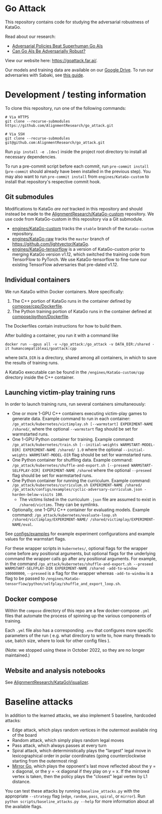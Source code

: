# Go Attack

This repository contains code for studying the adversarial robustness of KataGo.

Read about our research:
- [Adversarial Policies Beat Superhuman Go AIs](https://arxiv.org/abs/2211.00241)
- [Can Go AIs Be Adversarially Robust?](https://arxiv.org/abs/2406.12843)

View our website here: https://goattack.far.ai/.

Our models and training data are available on our [Google
Drive](https://drive.google.com/drive/folders/1-bGX-NQOh6MuRPoXJgYHb9-jWRJvviSg?usp=drive_link).
To run our adversaries with Sabaki, see [this guide](sabaki/README.md).

# Development / testing information

To clone this repository, run one of the following commands:
```
# Via HTTPS
git clone --recurse-submodules https://github.com/AlignmentResearch/go_attack.git

# Via SSH
git clone --recurse-submodules git@github.com:AlignmentResearch/go_attack.git
```

Run `pip install -e .[dev]` inside the project root directory to install all necessary dependencies.

To run a pre-commit script before each commit, run `pre-commit install` (`pre-commit` should already have been installed in the previous step).
You may also want to run `pre-commit install` from `engines/KataGo-custom` to install that repository's respective commit hook.

## Git submodules

Modifications to KataGo *are not* tracked in this repository and should instead be made to the [AlignmentResearch/KataGo-custom](https://github.com/AlignmentResearch/KataGo-custom) repository. We use code from KataGo-custom in this repository via a Git submodule.

- [engines/KataGo-custom](engines/KataGo-custom) tracks the `stable` branch of the `KataGo-custom` repository.
- [engines/KataGo-raw](engines/KataGo-raw) tracks the `master` branch of https://github.com/lightvector/KataGo.
- [engines/KataGo-tensorflow](engines/KataGo-tensorflow) is a version of
  KataGo-custom prior to merging KataGo version v1.12, which switched the
  training code from TensorFlow to PyTorch. We use KataGo-tensorflow to
  fine-tune our existing TensorFlow adversaries that pre-dated v1.12.

## Individual containers

We run KataGo within Docker containers.
More specifically:
1. The C++ portion of KataGo runs in the container defined by [compose/cpp/Dockerfile](compose/cpp/Dockerfile).
2. The Python training portion of KataGo runs in the container defined at [compose/python/Dockerfile](compose/python/Dockerfile).

The Dockerfiles contain instructions for how to build them.

After building a container, you run it with a command like
```
docker run --gpus all -v ~/go_attack:/go_attack -v DATA_DIR:/shared -it humancompatibleai/goattack:cpp
```
where `DATA_DIR` is a directory, shared among all containers, in which to save the
results of training runs.

A KataGo executable can be found in the `/engines/KataGo-custom/cpp` directory inside the C++ container.

## Launching victim-play training runs

In order to launch training runs, run several containers
simultaneously:

* One or more 1-GPU C++ containers executing victim-play games to generate data. Example
  command to run in each container: `/go_attack/kubernetes/victimplay.sh
  [--warmstart] EXPERIMENT-NAME /shared/`, where the optional `--warmstart` flag
  should be set for warmstarted runs.
* One 1-GPU Python container for training. Example command:
  `/go_attack/kubernetes/train.sh [--initial-weights WARMSTART-MODEL-DIR]
  EXPERIMENT-NAME /shared/ 1.0` where the optional `--initial-weights
  WARMSTART-MODEL-DIR` flag should be set for warmstarted runs.
* One Python container for shuffling data. Example command:
  `/go_attack/kubernetes/shuffle-and-export.sh [--preseed
  WARMSTART-SELFPLAY-DIR] EXPERIMENT-NAME /shared` where the optional `--preseed`
  flag should be set for warmstarted runs.
* One Python container for running the curriculum. Example command:
  `/go_attack/kubernetes/curriculum.sh EXPERIMENT-NAME /shared/
  /go_attack/configs/examples/cyclic-adversary-curriculum.json
  -harden-below-visits 100`.
  * The victims listed in the curriculum `.json` file are assumed to exist in
    `/shared/victims`. They can be symlinks.
* Optionally, one 1-GPU C++ container for evaluating models. Example command:
  `/go_attack/kubernetes/evaluate-loop.sh /shared/victimplay/EXPERIMENT-NAME/
  /shared/victimplay/EXPERIMENT-NAME/eval`.

See [configs/examples](configs/examples/README.md) for example experiment
configurations and example values for the warmstart flags.

For these wrapper scripts in `kubernetes/`, optional flags for the wrapper come
before any positional arguments, but optional flags for the underlying command
the wrapper calls go after any positional arguments. For example, in the command
`/go_attack/kubernetes/shuffle-and-export.sh --preseed WARMSTART-SELFPLAY-DIR
EXPERIMENT-NAME /shared -add-to-window 100000000`, `--preseed` is a flag for the
wrapper whereas `-add-to-window` is a flag to be passed to
`/engines/KataGo-tensorflow/python/selfplay/shuffle_and_export_loop.sh`.

## Docker compose

Within the `compose` directory of this repo are a few docker-compose `.yml` files
that automate the process of spinning up the various components of training.

Each `.yml` file also has a corresponding `.env` that configures more specific
parameters of the run (
    e.g. what directory to write to,
    how many threads to use,
    batch size,
    where to look for other config files
).

(Note: we stopped using these in October 2022, so they are no longer maintained.)

## Website and analysis notebooks

See [AlignmentResearch/KataGoVisualizer](https://github.com/AlignmentResearch/KataGoVisualizer).

# Baseline attacks

In addition to the learned attacks, we also implement 5 baseline, hardcoded attacks:
- Edge attack, which plays random vertices in the outermost available ring of the board
- Random attack, which simply plays random legal moves
- Pass attack, which always passes at every turn
- Spiral attack, which deterministically plays the "largest" legal move in lexicographical order in polar coordinates (going counterclockwise starting from the outermost ring)
- [Mirror Go](https://en.wikipedia.org/wiki/Mirror_Go), which plays the opponent's last move reflected about the y = x diagonal, or the y = -x diagonal if they play on y = x. If the mirrored vertex is taken, then the policy plays the "closest" legal vertex by L1 distance.

You can test these attacks by running `baseline_attacks.py` with the appropriate `--strategy` flag (`edge`, `random`, `pass`, `spiral`, or `mirror`). Run `python scripts/baseline_attacks.py --help` for more information about all the available flags.
